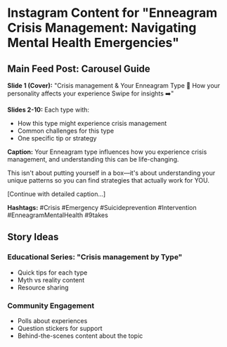 # Instagram Content for "Enneagram Crisis Management: Navigating Mental Health Emergencies"

## Main Feed Post: Carousel Guide

**Slide 1 (Cover):**
"Crisis management & Your Enneagram Type 🧠
How your personality affects your experience
Swipe for insights ➡️"

**Slides 2-10:** Each type with:
- How this type might experience crisis management
- Common challenges for this type
- One specific tip or strategy

**Caption:**
Your Enneagram type influences how you experience crisis management, and understanding this can be life-changing.

This isn't about putting yourself in a box—it's about understanding your unique patterns so you can find strategies that actually work for YOU.

[Continue with detailed caption...]

**Hashtags:**
#Crisis #Emergency #Suicideprevention #Intervention #EnneagramMentalHealth #9takes

## Story Ideas

### Educational Series: "Crisis management by Type"
- Quick tips for each type
- Myth vs reality content
- Resource sharing

### Community Engagement
- Polls about experiences
- Question stickers for support
- Behind-the-scenes content about the topic
